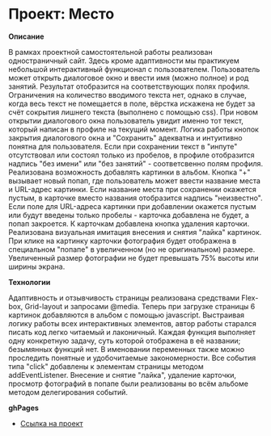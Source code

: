 # Проект: Место

**Описание**

В рамках проектной самостоятельной работы реализован одностраничный сайт. Здесь кроме адаптивности мы практикуем небольшой интерактивный функционал с пользователем. Пользователь может открыть диалоговое окно и ввести имя (можно полное) и род занятий. Результат отобразится на соответствующих полях профиля. Ограничения на количество вводимого текста нет, однако в случае, когда весь текст не помещается в поле, вёрстка искажена не будет за счёт сокрытия лишнего текста (выполнено с помощью css). При новом открытии диалогового окна пользователь увидит именно тот текст, который написан в профиле на текущий момент. Логика работы кнопок закрытия диалогового окна и "Сохранить" адекватна и интуитивно понятна для пользователя. Если при сохранении текст в "инпуте" отсутствовал или состоял только из пробелов, в профиле отобразится надпись "без имени" или "без занятий" - соответсвенно полям профиля.
Реализована возможность добавлять картинки в альбом. Кнопка "+" вызывает новый попап, где пользователь может ввести название места и URL-адрес картинки. Если название места при сохранении окажется пустым, в карточке вместо названия отобразится надпись "неизвестно". Если поле для URL-адреса картинки при добавлении окажется пустым или будут введены только пробелы - карточка добавлена не будет, а попап закроется.
К карточкам добавлена кнопка удаления карточки.
Реализована визуальная имитация внесения и снятия "лайка" картинок.
При клике на картинку карточки фотография будет отображена в специальном "попапе" в увеличенном (но не оригинальном) размере. Увеличенный размер фотографии не будет превышать 75% высоты или ширины экрана.

**Технологии**

Адаптивность и отзывчивость страницы реализована средствами Flex-box, Grid-layout и запросами @media.
Теперь при загрузке страницы 6 картинок добавляются в альбом с помощью javascript.
Выстраивая логику работы всех интерактивных элементов, автор работы старался писать код легко читаемый и лаконичный. Каждая функция выполняет одну конкретную задачу, суть которой отображена в её названии; безымянных функций нет. В именовании переменных также можно проследить понятные и удобочитаемые закономерности.
Все события типа "click" добавлены к элементам страницы методом addEventListener. Внесение и снятие "лайка", удаление карточки, просмотр фотографий в попапе были реализованы во всём альбоме методом делегирования событий.

**ghPages**

- [Ссылка на проект](https://ivan1vasilyev.github.io/mesto/index.html)
